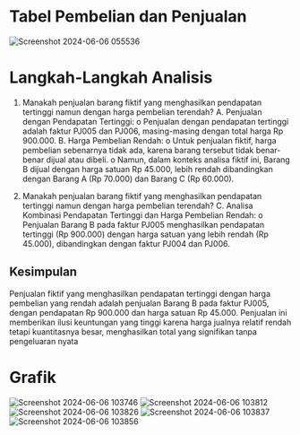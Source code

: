 # Tabel Pembelian dan Penjualan
![Screenshot 2024-06-06 055536](https://github.com/AditiyaRizqi/Analisis_Data_Penjualan_dan_Pembelian/assets/151179136/0d265d6d-7dbf-4c92-a17d-86985b06f6b4)

# Langkah-Langkah Analisis
1.	Manakah penjualan barang fiktif yang menghasilkan pendapatan tertinggi namun dengan harga pembelian terendah?
A.	Penjualan dengan Pendapatan Tertinggi:
o	Penjualan dengan pendapatan tertinggi adalah faktur PJ005 dan PJ006, masing-masing dengan total harga Rp 900.000.
B.	Harga Pembelian Rendah:
o	Untuk penjualan fiktif, harga pembelian sebenarnya tidak ada, karena barang tersebut tidak benar-benar dijual atau dibeli.
o	Namun, dalam konteks analisa fiktif ini, Barang B dijual dengan harga satuan Rp 45.000, lebih rendah dibandingkan dengan Barang A (Rp 70.000) dan Barang C (Rp 60.000).

2.	Manakah penjualan barang fiktif yang menghasilkan pendapatan tertinggi namun dengan harga pembelian terendah?
C.	Analisa Kombinasi Pendapatan Tertinggi dan Harga Pembelian Rendah:
o	Penjualan Barang B pada faktur PJ005 menghasilkan pendapatan tertinggi (Rp 900.000) dengan harga satuan yang lebih rendah (Rp 45.000), dibandingkan dengan faktur PJ004 dan PJ006.

## Kesimpulan
Penjualan fiktif yang menghasilkan pendapatan tertinggi dengan harga pembelian yang rendah adalah penjualan Barang B pada faktur PJ005, dengan pendapatan Rp 900.000 dan harga satuan Rp 45.000. Penjualan ini memberikan ilusi keuntungan yang tinggi karena harga jualnya relatif rendah tetapi kuantitasnya besar, menghasilkan total yang signifikan tanpa pengeluaran nyata

# Grafik
![Screenshot 2024-06-06 103746](https://github.com/AditiyaRizqi/Analisis_Data_Penjualan_dan_Pembelian/assets/151179136/d7575e52-e644-4bcc-a09e-7b7a421ffe30)
![Screenshot 2024-06-06 103812](https://github.com/AditiyaRizqi/Analisis_Data_Penjualan_dan_Pembelian/assets/151179136/2633008e-2d64-4823-8c92-d82dd281a2d8)
![Screenshot 2024-06-06 103826](https://github.com/AditiyaRizqi/Analisis_Data_Penjualan_dan_Pembelian/assets/151179136/e020b2fd-bae6-421a-bfb1-de462e6ba3d1)
![Screenshot 2024-06-06 103837](https://github.com/AditiyaRizqi/Analisis_Data_Penjualan_dan_Pembelian/assets/151179136/524ebde3-7d87-43b9-bb19-4b3a52ab3a8a)
![Screenshot 2024-06-06 103856](https://github.com/AditiyaRizqi/Analisis_Data_Penjualan_dan_Pembelian/assets/151179136/d8f01d18-5a62-404c-aa1b-2812c482d447)


